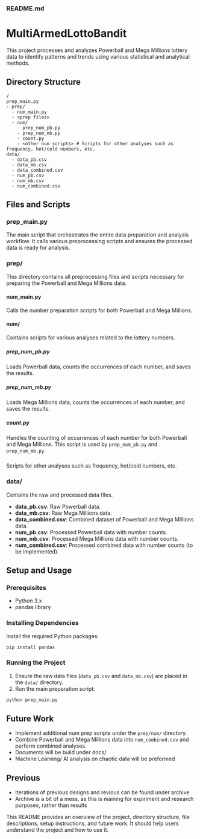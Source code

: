 ### README.md

# MultiArmedLottoBandit

This project processes and analyzes Powerball and Mega Millions lottery data to identify patterns and trends using various statistical and analytical methods.

## Directory Structure

```
/
prep_main.py
- prep/
  - num_main.py
  - <prep files>
  - num/
    - prep_num_pb.py
    - prep_num_mb.py
    - count.py  
    - <other num scripts> # Scripts for other analyses such as frequency, hot/cold numbers, etc.
data/
  - data_pb.csv
  - data_mb.csv
  - data_combined.csv
  - num_pb.csv
  - num_mb.csv
  - num_combined.csv
```

## Files and Scripts

### prep_main.py
The main script that orchestrates the entire data preparation and analysis workflow. It calls various preprocessing scripts and ensures the processed data is ready for analysis.

### prep/
This directory contains all preprocessing files and scripts necessary for preparing the Powerball and Mega Millions data.

#### num_main.py
Calls the number preparation scripts for both Powerball and Mega Millions.

#### num/
Contains scripts for various analyses related to the lottery numbers.

##### prep_num_pb.py
Loads Powerball data, counts the occurrences of each number, and saves the results.

##### prep_num_mb.py
Loads Mega Millions data, counts the occurrences of each number, and saves the results.

##### count.py
Handles the counting of occurrences of each number for both Powerball and Mega Millions. This script is used by `prep_num_pb.py` and `prep_num_mb.py`.

##### <other num scripts>
Scripts for other analyses such as frequency, hot/cold numbers, etc.

### data/
Contains the raw and processed data files.

- **data_pb.csv**: Raw Powerball data.
- **data_mb.csv**: Raw Mega Millions data.
- **data_combined.csv**: Combined dataset of Powerball and Mega Millions data.
- **num_pb.csv**: Processed Powerball data with number counts.
- **num_mb.csv**: Processed Mega Millions data with number counts.
- **num_combined.csv**: Processed combined data with number counts (to be implemented).

## Setup and Usage

### Prerequisites
- Python 3.x
- pandas library

### Installing Dependencies
Install the required Python packages:
```bash
pip install pandas
```

### Running the Project
1. Ensure the raw data files (`data_pb.csv` and `data_mb.csv`) are placed in the `data/` directory.
2. Run the main preparation script:
```bash
python prep_main.py
```

## Future Work
- Implement additional num prep scripts under the `prep/num/` directory.
- Combine Powerball and Mega Millions data into `num_combined.csv` and perform combined analyses.
- Documents will be build under docs/
- Machine Learning/ AI analysis on chaotic data will be preformed 

## Previous
- Iterations of previous designs and revious can be found under archive
- Archive is a bit of a mess, as this is maining for expiriment and research purposes, rather than results

This README provides an overview of the project, directory structure, file descriptions, setup instructions, and future work. It should help users understand the project and how to use it.